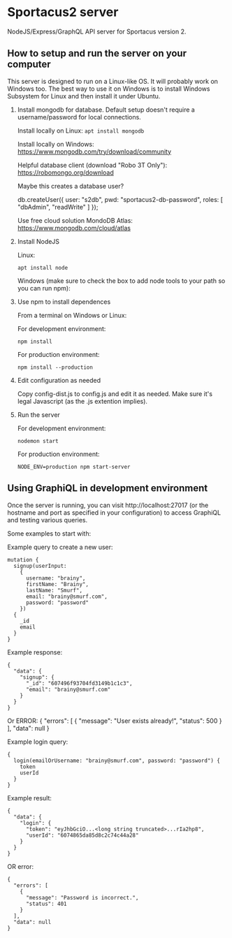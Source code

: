 # Sportacus2 server
NodeJS/Express/GraphQL API server for Sportacus version 2.

## How to setup and run the server on your computer
This server is designed to run on a Linux-like OS. It will probably work on Windows too. The best way to use it on Windows is to install Windows Subsystem for Linux and then install it under Ubuntu.

1. Install mongodb for database. Default setup doesn't require a username/password for local connections.
  
    Install locally on Linux:
    `apt install mongodb`
  
    Install locally on Windows:
    https://www.mongodb.com/try/download/community
	
    Helpful database client (download "Robo 3T Only"):
    https://robomongo.org/download

    Maybe this creates a database user?

    db.createUser({
      user: "s2db",
      pwd: "sportacus2-db-password",
      roles: [ "dbAdmin", "readWrite" ]
    });

	  Use free cloud solution MondoDB Atlas:
    https://www.mongodb.com/cloud/atlas

2. Install NodeJS
  
    Linux:
    
    `apt install node`
	
	  Windows (make sure to check the box to add node tools to your path so you can run npm):

3. Use npm to install dependences
    
    From a terminal on Windows or Linux:
	
    For development environment:
    
    `npm install`
	
    For production environment:
    
    `npm install --production`

4. Edit configuration as needed
    
    Copy config-dist.js to config.js and edit it as needed. Make sure it's legal Javascript (as the .js extention implies).

5. Run the server
    
    For development environment:
    
    `nodemon start`

	  For production environment:
    
    `NODE_ENV=production npm start-server`

## Using GraphiQL in development environment
Once the server is running, you can visit http://localhost:27017 (or the hostname and port as specified in your configuration) to access GraphiQL and testing various queries.

Some examples to start with:

Example query to create a new user:

    mutation {
      signup(userInput:
        {
          username: "brainy",
          firstName: "Brainy",
          lastName: "Smurf",
          email: "brainy@smurf.com",
          password: "password"
        })
      {
        _id
        email
      }
    }

Example response:

    {
      "data": {
        "signup": {
          "_id": "607496f93704fd3149b1c1c3",
          "email": "brainy@smurf.com"
        }
      }
    }

Or ERROR:
    {
      "errors": [
        {
          "message": "User exists already!",
          "status": 500
        }
      ],
      "data": null
    }
  
Example login query:

    {
      login(emailOrUsername: "brainy@smurf.com", password: "password") {
        token
        userId
      }
    }

Example result:

    {
      "data": {
        "login": {
          "token": "eyJhbGciO...<long string truncated>...rIa2hp8",
          "userId": "6074865da85d8c2c74c44a28"
        }
      }
    }

OR error:

    {
      "errors": [
        {
          "message": "Password is incorrect.",
          "status": 401
        }
      ],
      "data": null
    }


